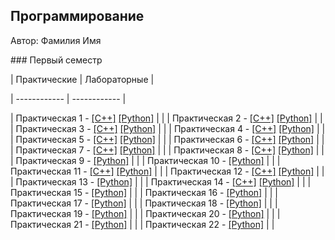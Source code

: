 ## Программирование

​Автор: Фамилия Имя

​### Первый семестр

​| Практические | Лабораторные |

| ------------ | ------------ |

| Практическая 1 - [[C++]](./Practice/01/C++/) [[Python]](./Practice/01/Python/) | |
| Практическая 2 - [[C++]](./Practice/02/C++/) [[Python]](./Practice/02/Python/) | |
| Практическая 3 - [[C++]](./Practice/03/C++/) [[Python]](./Practice/03/Python/) | |
| Практическая 4 - [[C++]](./Practice/04/C++/) [[Python]](./Practice/04/Python/) | |
| Практическая 5 - [[C++]](./Practice/05/C++/) [[Python]](./Practice/05/Python/) | |
| Практическая 6 - [[C++]](./Practice/06/C++/) [[Python]](./Practice/06/Python/) | |
| Практическая 7 - [[C++]](./Practice/07/C++/) [[Python]](./Practice/07/Python/) | |
| Практическая 8 - [[C++]](./Practice/08/C++/) [[Python]](./Practice/08/Python/) | |
| Практическая 9 - [[Python]](./Practice/09/Python/) | |
| Практическая 10 - [[Python]](./Practice/10/Python/) | |
| Практическая 11 - [[C++]](./Practice/11/C++/) [[Python]](./Practice/11/Python/) | |
| Практическая 12 - [[C++]](./Practice/12/C++/) [[Python]](./Practice/12/Python/) | |
| Практическая 13 - [[Python]](./Practice/13/Python/) | |
| Практическая 14 - [[C++]](./Practice/01/C++/) [[Python]](./Practice/14/Python/) | |
| Практическая 15 - [[Python]](./Practice/15/Python/) | |
| Практическая 16 - [[Python]](./Practice/16/Python/) | |
| Практическая 17 - [[Python]](./Practice/17/Python/) | |
| Практическая 18 - [[Python]](./Practice/18/Python/) | |
| Практическая 19 - [[Python]](./Practice/19/Python/) | |
| Практическая 20 - [[Python]](./Practice/20/Python/) | |
| Практическая 21 - [[Python]](./Practice/21/Python/) | |
| Практическая 22 - [[Python]](./Practice/22/Python/) | |
